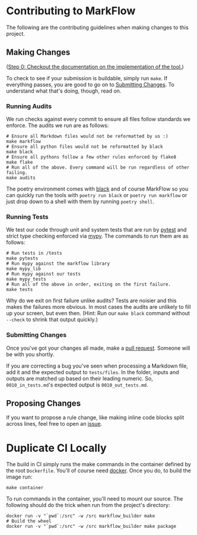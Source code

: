 # Contributing to MarkFlow

The following are the contributing guidelines when making changes to this project.

## Making Changes

([Step 0: Checkout the documentation on the implementation of the tool.](
IMPLEMENTATION.md))

To check to see if your submission is buildable, simply run `make`. If everything
passes, you are good to go on to [Submitting Changes](#submitting-changes). To
understand what that's doing, though, read on.

### Running Audits

We run checks against every commit to ensure all files follow standards we enforce. The
audits we run are as follows:

```shell
# Ensure all Markdown files would not be reformatted by us :)
make markflow
# Ensure all python files would not be reformatted by black
make black
# Ensure all pythons follow a few other rules enforced by flake8
make flake
# Run all of the above. Every command will be run regardless of other failing.
make audits
```

The poetry environment comes with [black][black] and of course MarkFlow so you can
quickly run the tools with `poetry run black` or `poetry run markflow` or just drop down
to a shell with them by running `poetry shell`.

[black]: https://black.readthedocs.io/en/latest/

### Running Tests

We test our code through unit and system tests that are run by [pytest][pytest] and
strict type checking enforced via [mypy][mypy]. The commands to run them are as follows:

```shell
# Run tests in /tests
make pytests
# Run mypy against the markflow library
make mypy_lib
# Run mypy against our tests
make mypy_tests
# Run all of the above in order, exiting on the first failure.
make tests
```

Why do we exit on first failure unlike audits? Tests are noisier and this makes the
failures more obvious. In most cases the audits are unlikely to fill up your screen, but
even then. (Hint: Run our `make black` command without `--check` to shrink that output
quickly.)

[mypy]: http://mypy-lang.org/
[pytest]: https://docs.pytest.org/en/latest/

### Submitting Changes

Once you've got your changes all made, make a [pull request][pr]. Someone will be with
you shortly.

If you are correcting a bug you've seen when processing a Markdown file, add it and the
expected output to `tests/files`. In the folder, inputs and outputs are matched up based
on their leading numeric. So, `0010_in_tests.md`'s expected output is
`0010_out_tests.md`.

[pr]: https://github.com/duo-labs/markflow/pulls

## Proposing Changes

If you want to propose a rule change, like making inline code blocks split across lines,
feel free to open an [issue][issues].

[issues]: https://github.com/duo-labs/markflow/issues

# Duplicate CI Locally

The build in CI simply runs the make commands in the container defined by the root
`Dockerfile`. You'll of course need [docker][docker]. Once you do, to build the image
run:

```shell
make container
```

To run commands in the container, you'll need to mount our source. The following should
do the trick when run from the project's directory:

```shell
docker run -v "`pwd`:/src" -w /src markflow_builder make
# Build the wheel
docker run -v "`pwd`:/src" -w /src markflow_builder make package
```

[docker]: https://www.docker.com/

